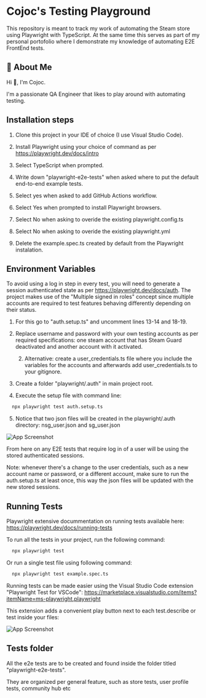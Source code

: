 
# Cojoc's Testing Playground

This repository is meant to track my work of automating the Steam store using Playwright with TypeScript. At the same time this serves as part of my personal portofolio where I demonstrate my knowledge of automating E2E FrontEnd tests.
## 🚀 About Me
Hi 👋, I'm Cojoc.

I'm a passionate QA Engineer that likes to play around with automating testing.


## Installation steps

1. Clone this project in your IDE of choice (I use Visual Studio Code).

2. Install Playwright using your choice of command as per https://playwright.dev/docs/intro

3. Select TypeScript when prompted.

4. Write down "playwright-e2e-tests" when asked where to put the default end-to-end example tests.

5. Select yes when asked to add GitHub Actions workflow.

6. Select Yes when prompted to install Playwright browsers.

7. Select No when asking to overide the existing playwright.config.ts

8. Select No when asking to overide the existing playwright.yml

9. Delete the example.spec.ts created by default from the Playwright instalation.


## Environment Variables

To avoid using a log in step in every test, you will need to generate a session authenticated state as per https://playwright.dev/docs/auth. The project makes use of the "Multiple signed in roles" concept since multiple accounts are required to test features behaving differently depending on their status.

1. For this go to "auth.setup.ts" and uncomment lines 13-14 and 18-19.
2. Replace username and password with your own testing accounts as per required specifications: one steam account that has Steam Guard deactivated and another account with it activated.

    2. Alternative: create a user_credentials.ts file where you include the variables for the accounts and afterwards add user_credentials.ts to your gitignore.
3. Create a folder "playwright/.auth" in main project root.
4. Execute the setup file with command line:
  ```bash
    npx playwright test auth.setup.ts
  ```
5. Notice that two json files will be created in the playwright/.auth directory: nsg_user.json and sg_user.json

  ![App Screenshot](https://i.imgur.com/6k051Qp.png)

From here on any E2E tests that require log in of a user will be using the stored authenticated sessions.

Note: whenever there's a change to the user credentials, such as a new account name or password, or a different account, make sure to run the auth.setup.ts at least once, this way the json files will be updated with the new stored sessions.


## Running Tests

Playwright extensive docummentation on running tests available here: https://playwright.dev/docs/running-tests

To run all the tests in your project, run the following command:

```bash
  npx playwright test
```

Or run a single test file using following command:

```bash
  npx playwright test example.spec.ts
```

Running tests can be made easier using the Visual Studio Code extension "Playwright Test for VSCode": https://marketplace.visualstudio.com/items?itemName=ms-playwright.playwright

This extension adds a convenient play button next to each test.describe or test inside your files:

![App Screenshot](https://i.imgur.com/2FoSxwB.png)


## Tests folder

All the e2e tests are to be created and found inside the folder titled "playwright-e2e-tests".

They are organized per general feature, such as store tests, user profile tests,  community hub etc